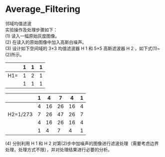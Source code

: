 # Average_Filtering
邻域均值滤波<br/>
实验操作及处理步骤如下：<br/>
(1) 读入一幅原始灰度图像。<br/>
(2) 在读入的原始图像中加入高斯白噪声。<br/>
(3) 设计如下空间域的 3×3 均值滤波器 H 1 和 5×5 高斯滤波器 H 2 ，如下式(1)~(2)所示。<br/>

| |1|1|1|
|-|-|-|-|
|H1=|1|2|1|
| |1|1|1|

| |1|4|7|4|1|
|-|-|-|-|-|-|
||4|16|26|16|4|
|H2=1/273|7|26|47|26|7|
||4|16|26|16|4|
||1|4|7|4|1|

(4) 分别利用 H 1 和 H 2 对第(2)步中加噪声的图像进行滤波处理（需要考虑边界处理，处理方式不限），并对处理结果进行必要的分析。<br/>
